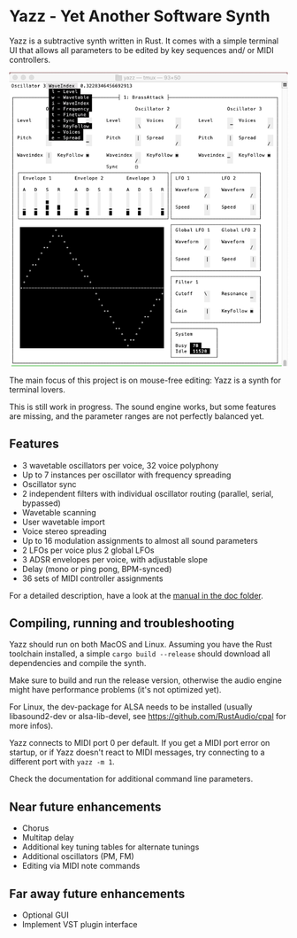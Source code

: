 # Yazz - Yet Another Software Synth

Yazz is a subtractive synth written in Rust. It comes with a simple terminal
UI that allows all parameters to be edited by key sequences and/ or MIDI
controllers.

![rust-screenshot.png](doc/Screenshot1.png)

The main focus of this project is on mouse-free editing: Yazz is a synth for
terminal lovers.

This is still work in progress. The sound engine works, but some features are
missing, and the parameter ranges are not perfectly balanced yet.

## Features

- 3 wavetable oscillators per voice, 32 voice polyphony
- Up to 7 instances per oscillator with frequency spreading
- Oscillator sync
- 2 independent filters with individual oscillator routing
  (parallel, serial, bypassed)
- Wavetable scanning
- User wavetable import
- Voice stereo spreading
- Up to 16 modulation assignments to almost all sound parameters
- 2 LFOs per voice plus 2 global LFOs
- 3 ADSR envelopes per voice, with adjustable slope
- Delay (mono or ping pong, BPM-synced)
- 36 sets of MIDI controller assignments

For a detailed description, have a look at the [manual in the doc folder](doc/manual.md).

## Compiling, running and troubleshooting

Yazz should run on both MacOS and Linux. Assuming you have the Rust toolchain
installed, a simple `cargo build --release` should download all dependencies
and compile the synth.

Make sure to build and run the release version, otherwise the audio engine
might have performance problems (it's not optimized yet).

For Linux, the dev-package for ALSA needs to be installed (usually
libasound2-dev or alsa-lib-devel, see https://github.com/RustAudio/cpal for
more infos).

Yazz connects to MIDI port 0 per default. If you get a MIDI port error on
startup, or if Yazz doesn't react to MIDI messages, try connecting to a
different port with `yazz -m 1`.

Check the documentation for additional command line parameters.

## Near future enhancements

- Chorus
- Multitap delay
- Additional key tuning tables for alternate tunings
- Additional oscillators (PM, FM)
- Editing via MIDI note commands

## Far away future enhancements

- Optional GUI
- Implement VST plugin interface
